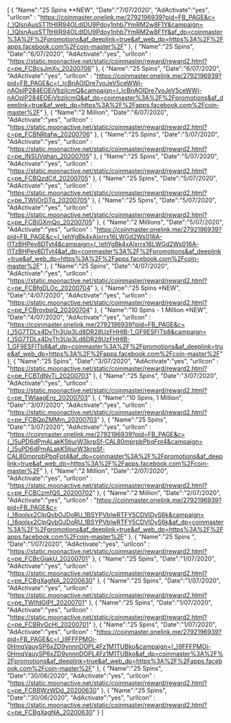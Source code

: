 [
  {
       "Name":"25 Spins **NEW",
       "Date":"7/07/2020",
       "AdActivate":"yes",
       "urlIcon" : "https://coinmaster.onelink.me/2792196939?pid=FB_PAGE&c=(_)QIsnAusSTTtHIlR94OLdIDU9Pdoy1nhb7YmRM2w8F1Y&campaign=(_)QIsnAusSTTtHIlR94OLdIDU9Pdoy1nhb7YmRM2w8F1Y&af_dp=coinmaster%3A%2F%2Fpromotions&af_deeplink=true&af_web_dp=https%3A%2F%2Fapps.facebook.com%2Fcoin-master%2F"
   },
  {
       "Name":"25 Spins",
       "Date":"6/07/2020",
       "AdActivate":"yes",
       "urlIcon" : "https://static.moonactive.net/static/coinmaster/reward/reward2.html?c=pe_FCBcsJmXv_20200706"
   },
  {
       "Name":"25 Spins",
       "Date":"6/07/2020",
       "AdActivate":"yes",
       "urlIcon" : "https://coinmaster.onelink.me/2792196939?pid=FB_PAGE&c=(_)cBnAOIDre7voJeV5ceWWj-nAOpIP284EOEiVbzilcmQ&campaign=(_)cBnAOIDre7voJeV5ceWWj-nAOpIP284EOEiVbzilcmQ&af_dp=coinmaster%3A%2F%2Fpromotions&af_deeplink=true&af_web_dp=https%3A%2F%2Fapps.facebook.com%2Fcoin-master%2F"
   },
     {
       "Name":"2 Million",
       "Date":"6/07/2020",
       "AdActivate":"yes",
       "urlIcon" : "https://static.moonactive.net/static/coinmaster/reward/reward2.html?c=pe_FCBNRtafw_20200706"
   },
  {
       "Name":"25 Spins",
       "Date":"5/07/2020",
       "AdActivate":"yes",
       "urlIcon" : "https://static.moonactive.net/static/coinmaster/reward/reward2.html?c=pe_INSUVqhan_20200705"
   },
  {
       "Name":"25 Spins",
       "Date":"5/07/2020",
       "AdActivate":"yes",
       "urlIcon" : "https://static.moonactive.net/static/coinmaster/reward/reward2.html?c=pe_FCBQzdCjf_20200705"
   },
  {
       "Name":"25 Spins",
       "Date":"5/07/2020",
       "AdActivate":"yes",
       "urlIcon" : "https://static.moonactive.net/static/coinmaster/reward/reward2.html?c=pe_TWIjOrDTg_20200705"
   },
  {
       "Name":"25 Spins",
       "Date":"5/07/2020",
       "AdActivate":"yes",
       "urlIcon" : "https://static.moonactive.net/static/coinmaster/reward/reward2.html?c=pe_FCBiGXmQo_20200705"
   }, 
  {
       "Name":"2 Millions",
       "Date":"5/07/2020",
       "AdActivate":"yes",
       "urlIcon" : "https://coinmaster.onelink.me/2792196939?pid=FB_PAGE&c=(_)ehYgBk4xAlxrrx16LWGd2Ws016A-I1TzBHPev8DTvt4&campaign=(_)ehYgBk4xAlxrrx16LWGd2Ws016A-I1TzBHPev8DTvt4&af_dp=coinmaster%3A%2F%2Fpromotions&af_deeplink=true&af_web_dp=https%3A%2F%2Fapps.facebook.com%2Fcoin-master%2F"
   },
  {
       "Name":"25 Spins",
       "Date":"4/07/2020",
       "AdActivate":"yes",
       "urlIcon" : "https://static.moonactive.net/static/coinmaster/reward/reward2.html?c=pe_FCBfgDLOc_20200704"
   }, 
   {
       "Name":"25 Spins *NEW",
       "Date":"4/07/2020",
       "AdActivate":"yes",
       "urlIcon" : "https://static.moonactive.net/static/coinmaster/reward/reward2.html?c=pe_FCBrovbpQ_20200704"
   },   {
       "Name":"10 Spins - 1 Million *NEW",
       "Date":"4/07/2020",
       "AdActivate":"yes",
       "urlIcon" : "https://coinmaster.onelink.me/2792196939?pid=FB_PAGE&c=(_)5G7TDLx4DvTh3Up3Ld8DR28UzFHHlB-1_GF9ESFITb8&campaign=(_)5G7TDLx4DvTh3Up3Ld8DR28UzFHHlB-1_GF9ESFITb8&af_dp=coinmaster%3A%2F%2Fpromotions&af_deeplink=true&af_web_dp=https%3A%2F%2Fapps.facebook.com%2Fcoin-master%2F"
   },
   {
       "Name":"25 Spins",
       "Date":"3/07/2020",
       "AdActivate":"yes",
       "urlIcon" : "https://static.moonactive.net/static/coinmaster/reward/reward2.html?c=pe_FCBTdNyTi_20200703"
   },
      {
       "Name":"25 Spins",
       "Date":"3/07/2020",
       "AdActivate":"yes",
       "urlIcon" : "https://static.moonactive.net/static/coinmaster/reward/reward2.html?c=pe_TWIaagErq_20200703"
   },
   {
       "Name":"10 Spins, 1 Million",
       "Date":"3/07/2020",
       "AdActivate":"yes",
       "urlIcon" : "https://static.moonactive.net/static/coinmaster/reward/reward2.html?c=pe_FCBQpZMMm_20200703"
   },
   {
       "Name":"25 Spins",
       "Date":"3/07/2020",
       "AdActivate":"yes",
       "urlIcon" : "https://coinmaster.onelink.me/2792196939?pid=FB_PAGE&c=(_)5uPD6dPmALakK5tiurW3krpSf-CAL80mprpbPbqFpt4&campaign=(_)5uPD6dPmALakK5tiurW3krpSf-CAL80mprpbPbqFpt4&af_dp=coinmaster%3A%2F%2Fpromotions&af_deeplink=true&af_web_dp=https%3A%2F%2Fapps.facebook.com%2Fcoin-master%2F"
   },
   {
       "Name":"2 Million",
       "Date":"2/07/2020",
       "AdActivate":"yes",
       "urlIcon" : "https://static.moonactive.net/static/coinmaster/reward/reward2.html?c=pe_FCBCzmfQS_20200702"
   },
   {
       "Name":"2 Million",
       "Date":"2/07/2020",
       "AdActivate":"yes",
       "urlIcon" : "https://coinmaster.onelink.me/2792196939?pid=FB_PAGE&c=(_)8qolsx2ClpQybOJDoRU_1BSYPVblwRTFY5CDVIDyS6k&campaign=(_)8qolsx2ClpQybOJDoRU_1BSYPVblwRTFY5CDVIDyS6k&af_dp=coinmaster%3A%2F%2Fpromotions&af_deeplink=true&af_web_dp=https%3A%2F%2Fapps.facebook.com%2Fcoin-master%2F"
   },
  {
       "Name":"25 Spins ",
       "Date":"1/07/2020",
       "AdActivate":"yes",
       "urlIcon" : "https://static.moonactive.net/static/coinmaster/reward/reward2.html?c=pe_FCBcGiakU_20200701"
   },
   {
       "Name":"25 Spins",
       "Date":"1/07/2020",
       "AdActivate":"yes",
       "urlIcon" : "https://static.moonactive.net/static/coinmaster/reward/reward2.html?c=pe_FCBgXagNA_20200630"
   },
   {
       "Name":"25 Spins",
       "Date":"1/07/2020",
       "AdActivate":"yes",
       "urlIcon" : "https://static.moonactive.net/static/coinmaster/reward/reward2.html?c=pe_TWIfdGIPf_20200701"
   },
{
       "Name":"25 Spins",
       "Date":"1/07/2020",
       "AdActivate":"yes",
       "urlIcon" : "https://static.moonactive.net/static/coinmaster/reward/reward2.html?c=pe_FCBRvGcHl_20200701"
   },
   {
       "Name":"25 Spins",
       "Date":"1/07/2020",
       "AdActivate":"yes",
       "urlIcon" : "https://coinmaster.onelink.me/2792196939?pid=FB_PAGE&c=(_)9FFFPMOi-0HmqVauySP6xZD9ynnnDOPL4Fz1M1TUBko&campaign=(_)9FFFPMOi-0HmqVauySP6xZD9ynnnDOPL4Fz1M1TUBko&af_dp=coinmaster%3A%2F%2Fpromotions&af_deeplink=true&af_web_dp=https%3A%2F%2Fapps.facebook.com%2Fcoin-master%2F"
   },
    {
       "Name":"25 Spins",
       "Date":"30/06/2020",
       "AdActivate":"yes",
       "urlIcon" : "https://static.moonactive.net/static/coinmaster/reward/reward2.html?c=pe_FCBBWzWDd_20200630"
   },
    {
       "Name":"25 Spins",
       "Date":"30/06/2020",
       "AdActivate":"yes",
       "urlIcon" : "https://static.moonactive.net/static/coinmaster/reward/reward2.html?c=pe_FCBgXagNA_20200630"
   }
]
